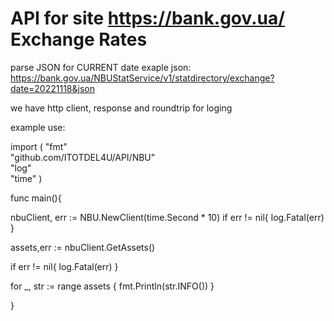 # API for site https://bank.gov.ua/ Exchange Rates
parse JSON for CURRENT date exaple json: https://bank.gov.ua/NBUStatService/v1/statdirectory/exchange?date=20221118&json

we have http client, response and roundtrip for loging

example use:

import ( 
 "fmt"   
 "github.com/ITOTDEL4U/API/NBU"   
 "log"  
 "time"
)

func main(){

   nbuClient, err := NBU.NewClient(time.Second * 10)
   if err != nil{
       log.Fatal(err)
   }

   assets,err := nbuClient.GetAssets()

   if err != nil{
       log.Fatal(err)
   }

  for  _, str := range assets  {
      fmt.Println(str.INFO())
    }

  }
